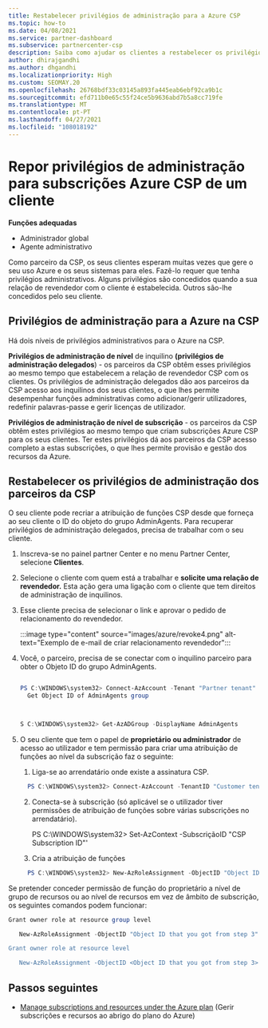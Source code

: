 ```yaml
---
title: Restabelecer privilégios de administração para a Azure CSP
ms.topic: how-to
ms.date: 04/08/2021
ms.service: partner-dashboard
ms.subservice: partnercenter-csp
description: Saiba como ajudar os clientes a restabelecer os privilégios de administração de um parceiro para que o parceiro possa ajudar a gerir as subscrições Azure CSP de um cliente.
author: dhirajgandhi
ms.author: dhgandhi
ms.localizationpriority: High
ms.custom: SEOMAY.20
ms.openlocfilehash: 26768bdf33c03145a893fa445eab6ebf92ca9b1c
ms.sourcegitcommit: efd711b0e65c55f24ce5b9636abd7b5a8cc719fe
ms.translationtype: MT
ms.contentlocale: pt-PT
ms.lasthandoff: 04/27/2021
ms.locfileid: "108018192"
---
```

# <a name="reinstate-admin-privileges-for-a-customers-azure-csp-subscriptions"></a>Repor privilégios de administração para subscrições Azure CSP de um cliente  

**Funções adequadas**

- Administrador global
- Agente administrativo

Como parceiro da CSP, os seus clientes esperam muitas vezes que gere o seu uso Azure e os seus sistemas para eles. Fazê-lo requer que tenha privilégios administrativos. Alguns privilégios são concedidos quando a sua relação de revendedor com o cliente é estabelecida. Outros são-lhe concedidos pelo seu cliente.

## <a name="admin-privileges-for-azure-in-csp"></a>Privilégios de administração para a Azure na CSP

Há dois níveis de privilégios administrativos para o Azure na CSP.

**Privilégios de administração de nível** de inquilino **(privilégios de administração delegados**) - os parceiros da CSP obtêm esses privilégios ao mesmo tempo que estabelecem a relação de revendedor CSP com os clientes. Os privilégios de administração delegados dão aos parceiros da CSP acesso aos inquilinos dos seus clientes, o que lhes permite desempenhar funções administrativas como adicionar/gerir utilizadores, redefinir palavras-passe e gerir licenças de utilizador.

**Privilégios de administração de nível de subscrição** - os parceiros da CSP obtêm estes privilégios ao mesmo tempo que criam subscrições Azure CSP para os seus clientes. Ter estes privilégios dá aos parceiros da CSP acesso completo a estas subscrições, o que lhes permite provisão e gestão dos recursos da Azure.

## <a name="reinstate-csp-partners-admin-privileges"></a>Restabelecer os privilégios de administração dos parceiros da CSP

O seu cliente pode recriar a atribuição de funções CSP desde que forneça ao seu cliente o ID do objeto do grupo AdminAgents. Para recuperar privilégios de administração delegados, precisa de trabalhar com o seu cliente.

1. Inscreva-se no painel partner Center e no menu Partner Center, selecione **Clientes**.

2. Selecione o cliente com quem está a trabalhar e **solicite uma relação de revendedor.** Esta ação gera uma ligação com o cliente que tem direitos de administração de inquilinos.

3. Esse cliente precisa de selecionar o link e aprovar o pedido de relacionamento do revendedor.

   :::image type="content" source="images/azure/revoke4.png" alt-text="Exemplo de e-mail de criar relacionamento revendedor":::

4. Você, o parceiro, precisa de se conectar com o inquilino parceiro para obter o Objeto ID do grupo AdminAgents.

  
    ```powershell

    PS C:\WINDOWS\system32> Connect-AzAccount -Tenant "Partner tenant"
      Get Object ID of AdminAgents group
   
    

   S C:\WINDOWS\system32> Get-AzADGroup -DisplayName AdminAgents
    ```


5. O seu cliente que tem o papel de **proprietário ou administrador** de acesso ao utilizador e tem permissão para criar uma atribuição de funções ao nível da subscrição faz o seguinte:


    1. Liga-se ao arrendatário onde existe a assinatura CSP.
      ```powershell
        PS C:\WINDOWS\system32> Connect-AzAccount -TenantID "Customer tenant"
      ```

    2. Conecta-se à subscrição (só aplicável se o utilizador tiver permissões de atribuição de funções sobre várias subscrições no arrendatário).
   
         PS C:\WINDOWS\system32> Set-AzContext -SubscriçãoID "CSP Subscription ID"'


    3. Cria a atribuição de funções
    
    ```powershell
      PS C:\WINDOWS\system32> New-AzRoleAssignment -ObjectID "Object ID of the Admin Agents group- needs to be provided by partner" -RoleDefinitionName "Owner" -Scope "/subscriptions/CSP subscription ID"
    ```


Se pretender conceder permissão de função do proprietário a nível de grupo de recursos ou ao nível de recursos em vez de âmbito de subscrição, os seguintes comandos podem funcionar:


```powershell
Grant owner role at resource group level

   New-AzRoleAssignment -ObjectID "Object ID that you got from step 3" -RoleDefinitionName Owner -Scope "/subscriptions/"SubscriptionID of CSP subscription"/resourceGroups/"Resource group name"

Grant owner role at resource level

   New-AzRoleAssignment -ObjectID <Object ID that you got from step 3> -RoleDefinitionName Owner -Scope "Resource URI"
```


## <a name="next-steps"></a>Passos seguintes

- [Manage subscriptions and resources under the Azure plan](azure-plan-manage.md) (Gerir subscrições e recursos ao abrigo do plano do Azure)
